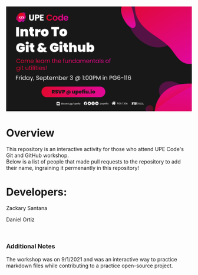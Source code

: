 ![Git and GitHub banner](Banner.png)
# Overview
This repository is an interactive activity for those who attend UPE Code's Git and GitHub workshop. <br />
Below is a list of people that made pull requests to the repository to add their name, ingraining it permenantly in this repository!

# Developers:
Zackary Santana <br />

Daniel Ortiz <br />

<br />

### Additional Notes
The workshop was on 9/1/2021 and was an interactive way to practice markdown files while contributing to a practice open-source project.
